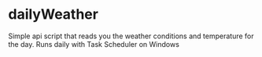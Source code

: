 # dailyWeather

Simple api script that reads you the weather conditions and temperature for the day. Runs daily with Task Scheduler on Windows
